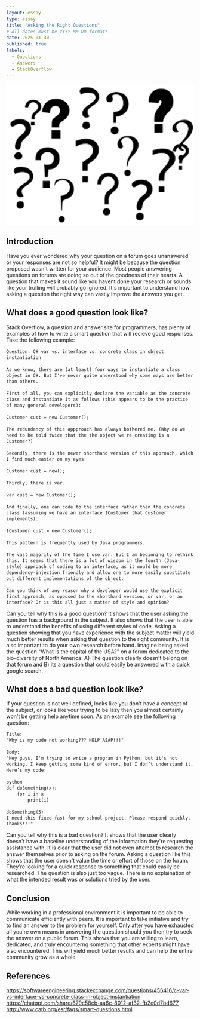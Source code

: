 ```yaml
---
layout: essay
type: essay
title: "Asking the Right Questions"
# All dates must be YYYY-MM-DD format!
date: 2025-01-30
published: true
labels:
  - Questions
  - Answers
  - StackOverflow
---
```

<img width="700px" class="rounded float-start pe-4" src="../img/question.png">

## Introduction

Have you ever wondered why your question on a forum goes unanswered or your responses are not so helpful? It might be because the question proposed wasn't written for your audience. Most people answering questions on forums are doing so out of the goodness of their hearts. A question that makes it sound like you havent done your research or sounds like your trolling will probably go ignored. It's important to understand how asking a question the right way can vastly improve the answers you get.

## What does a good question look like?

Stack Overflow, a question and answer site for programmers, has plenty of examples of how to write a smart question that will recieve good responses. Take the following example:

```
Question: C# var vs. interface vs. concrete class in object instantiation

As we know, there are (at least) four ways to instantiate a class object in C#. But I've never quite understood why some ways are better than others.

First of all, you can explicitly declare the variable as the concrete class and instantiate it as follows (this appears to be the practice of many general developers):

Customer cust = new Customer();

The redundancy of this appproach has always bothered me. (Why do we need to be told twice that the the object we're creating is a Customer?)

Secondly, there is the newer shorthand version of this approach, which I find much easier on my eyes:

Customer cust = new();

Thirdly, there is var.

var cust = new Customer();

And finally, one can code to the interface rather than the concrete class (assuming we have an interface ICustomer that Customer implements):

ICustomer cust = new Customer();

This pattern is frequently used by Java programmers.

The vast majority of the time I use var. But I am beginning to rethink this. It seems that there is a lot of wisdom in the fourth (Java-style) approach of coding to an interface, as it would be more dependency-injection friendly and allow one to more easily substitute out different implementations of the object.

Can you think of any reason why a developer would use the explicit first approach, as opposed to the shorthand version, or var, or an interface? Or is this all just a matter of style and opinion?
```

Can you tell why this is a good question? It shows that the user asking the question has a background in the subjest. It also shows that the user is able to understand the benefits of using different styles of code. Asking a question showing that you have experience with the subject matter will yield much better results when asking that question to the right community. It is also important to do your own research before hand. Imagine being asked the question "What is the capital of the USA?" on a forum dedicated to the bio-diversity of North America. A) The question clearly doesn't belong on that forum and B) its a question that could easily be answered with a quick google search.

## What does a bad question look like?

If your question is not well defined, looks like you don't have a concept of the subject, or looks like your trying to be lazy then you almost certainly won't be getting help anytime soon. As an example see the following question:

```
Title:
"Why is my code not working??? HELP ASAP!!!"

Body:
"Hey guys, I'm trying to write a program in Python, but it's not working. I keep getting some kind of error, but I don’t understand it. Here’s my code:

python
def doSomething(x):
    for i in x
        print(i)

doSomething(5)
I need this fixed fast for my school project. Please respond quickly. Thanks!!!"
```

Can you tell why this is a bad question? It shows that the user clearly doesn't have a baseline understanding of the information they're requesting assistance with. It is clear that the user did not even attempt to research the answer themselves prior to asking on the forum. Asking a question like this shows that the user doesn't value the time or effort of those on the forum. They're looking for a quick response to something that could easily be researched. The question is also just too vague. There is no explaination of what the intended result was or solutions tried by the user.

## Conclusion

While working in a professional environment it is important to be able to communicate efficiently with peers. It is important to take initiative and try to find an answer to the problem for yourself. Only after you have exhausted all you're own means in answering the question should you then try to seek the answer on a public forum. This shows that you are willing to learn, dedicated, and truly encounterng something that other experts might have also encountered. This will yield much better results and can help the entire community grow as a whole.

## References
https://softwareengineering.stackexchange.com/questions/456416/c-var-vs-interface-vs-concrete-class-in-object-instantiation
https://chatgpt.com/share/679c58cb-aa6c-8012-af32-fb2e0d7bd677
http://www.catb.org/esr/faqs/smart-questions.html
